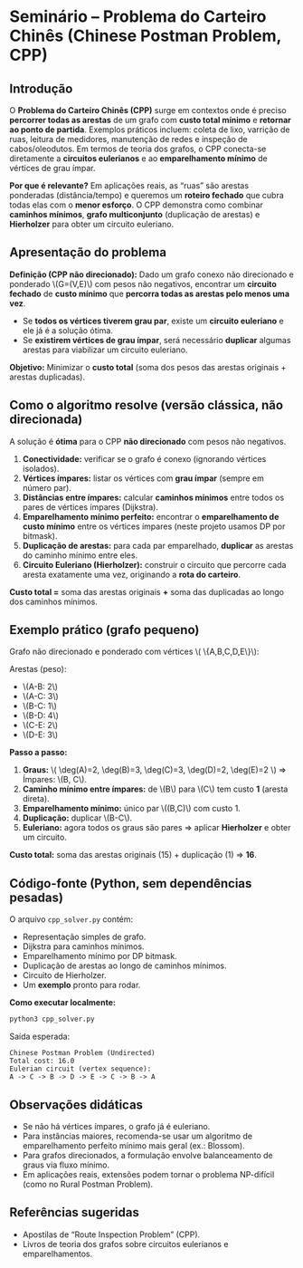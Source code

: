 # Seminário – Problema do Carteiro Chinês (Chinese Postman Problem, CPP)

## Introdução
O **Problema do Carteiro Chinês (CPP)** surge em contextos onde é preciso **percorrer todas as arestas** de um grafo com **custo total mínimo** e **retornar ao ponto de partida**. Exemplos práticos incluem: coleta de lixo, varrição de ruas, leitura de medidores, manutenção de redes e inspeção de cabos/oleodutos. Em termos de teoria dos grafos, o CPP conecta-se diretamente a **circuitos eulerianos** e ao **emparelhamento mínimo** de vértices de grau ímpar.

**Por que é relevante?** Em aplicações reais, as “ruas” são arestas ponderadas (distância/tempo) e queremos um **roteiro fechado** que cubra todas elas com o **menor esforço**. O CPP demonstra como combinar **caminhos mínimos**, **grafo multiconjunto** (duplicação de arestas) e **Hierholzer** para obter um circuito euleriano.

## Apresentação do problema
**Definição (CPP não direcionado):** Dado um grafo conexo não direcionado e ponderado \\(G=(V,E)\\) com pesos não negativos, encontrar um **circuito fechado** de **custo mínimo** que **percorra todas as arestas pelo menos uma vez**.

- Se **todos os vértices tiverem grau par**, existe um **circuito euleriano** e ele já é a solução ótima.
- Se **existirem vértices de grau ímpar**, será necessário **duplicar** algumas arestas para viabilizar um circuito euleriano.

**Objetivo:** Minimizar o **custo total** (soma dos pesos das arestas originais + arestas duplicadas).

## Como o algoritmo resolve (versão clássica, não direcionada)
A solução é **ótima** para o CPP **não direcionado** com pesos não negativos.

1. **Conectividade:** verificar se o grafo é conexo (ignorando vértices isolados).
2. **Vértices ímpares:** listar os vértices com **grau ímpar** (sempre em número par).
3. **Distâncias entre ímpares:** calcular **caminhos mínimos** entre todos os pares de vértices ímpares (Dijkstra).
4. **Emparelhamento mínimo perfeito:** encontrar o **emparelhamento de custo mínimo** entre os vértices ímpares (neste projeto usamos DP por bitmask).
5. **Duplicação de arestas:** para cada par emparelhado, **duplicar** as arestas do caminho mínimo entre eles.
6. **Circuito Euleriano (Hierholzer):** construir o circuito que percorre cada aresta exatamente uma vez, originando a **rota do carteiro**.  

**Custo total =** soma das arestas originais **+** soma das duplicadas ao longo dos caminhos mínimos.

## Exemplo prático (grafo pequeno)
Grafo não direcionado e ponderado com vértices \\( \\{A,B,C,D,E\\}\\):

Arestas (peso):  
- \\(A-B: 2\\)  
- \\(A-C: 3\\)  
- \\(B-C: 1\\)  
- \\(B-D: 4\\)  
- \\(C-E: 2\\)  
- \\(D-E: 3\\)

**Passo a passo:**
1. **Graus:** \\( \\deg(A)=2, \\deg(B)=3, \\deg(C)=3, \\deg(D)=2, \\deg(E)=2 \\) ⇒ Ímpares: \\(B, C\\).
2. **Caminho mínimo entre ímpares:** de \\(B\\) para \\(C\\) tem custo **1** (aresta direta).
3. **Emparelhamento mínimo:** único par \\((B,C)\\) com custo 1.
4. **Duplicação:** duplicar \\(B-C\\).
5. **Euleriano:** agora todos os graus são pares ⇒ aplicar **Hierholzer** e obter um circuito.

**Custo total:** soma das arestas originais (15) + duplicação (1) ⇒ **16**.

## Código-fonte (Python, sem dependências pesadas)
O arquivo `cpp_solver.py` contém:
- Representação simples de grafo.
- Dijkstra para caminhos mínimos.
- Emparelhamento mínimo por DP bitmask.
- Duplicação de arestas ao longo de caminhos mínimos.
- Circuito de Hierholzer.
- Um **exemplo** pronto para rodar.

**Como executar localmente:**
```bash
python3 cpp_solver.py
```
Saída esperada:
```
Chinese Postman Problem (Undirected)
Total cost: 16.0
Eulerian circuit (vertex sequence):
A -> C -> B -> D -> E -> C -> B -> A
```

## Observações didáticas
- Se não há vértices ímpares, o grafo já é euleriano.  
- Para instâncias maiores, recomenda-se usar um algoritmo de emparelhamento perfeito mínimo mais geral (ex.: Blossom).  
- Para grafos direcionados, a formulação envolve balanceamento de graus via fluxo mínimo.  
- Em aplicações reais, extensões podem tornar o problema NP-difícil (como no Rural Postman Problem).

## Referências sugeridas
- Apostilas de “Route Inspection Problem” (CPP).  
- Livros de teoria dos grafos sobre circuitos eulerianos e emparelhamentos.
